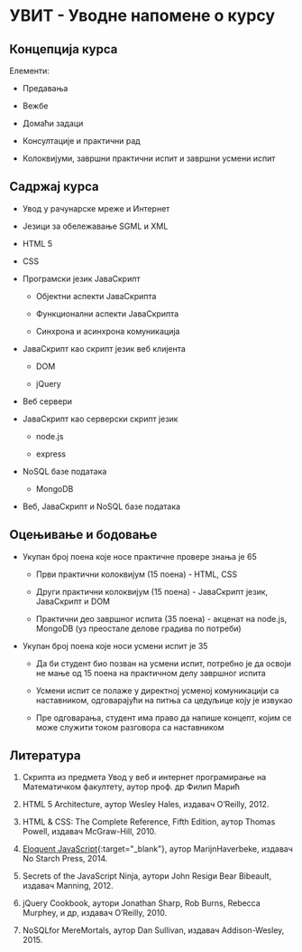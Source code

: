 
# УВИТ - Уводне напомене о курсу

## Концепција курса

Елементи:

* Предавања

* Вежбе

* Домаћи задаци

* Консултације и практични рад

* Колоквијуми, завршни практични испит и завршни усмени испит

## Садржај курса

* Увод у рачунарске мреже  и  Интернет

* Језици за обележавање SGML и XML

* HTML 5

* CSS

* Програмски језик ЈаваСкрипт

  * Објектни аспекти ЈаваСкрипта
  
  * Функционални аспекти ЈаваСкрипта
  
  * Синхрона и асинхрона комуникација

* ЈаваСкрипт као скрипт језик веб клијента

  * DOM
  
  * јQuery
  
* Веб сервери

* ЈаваСкрипт као серверски скрипт језик

  * node.js
  
  * еxpress
  
* NoSQL базе података

  * MongoDB

* Веб, ЈаваСкрипт и NoSQL базе података

## Оцењивање и бодовање

* Укупан број поена које носе практичне провере знања је 65

  * Први практични колоквијум (15 поена) - HTML, CSS

  * Други практични колоквијум (15 поена) - ЈаваСкрипт језик, ЈаваСкрипт и DOM

  * Практични део завршног испита (35 поена) - акценат на node.js, MongoDB (уз преостале делове градива по потреби)

* Укупан број поена које носи усмени испит је 35

  * Да би студент био позван на усмени испит, потребно је да освоји не мање од 15 поена на практичном делу завршног испита

  * Усмени испит се полаже у директној усменој комуникацији са наставником, одговарајући на питња са цедуљице коју је извукао

  * Пре одговарања, студент има право да напише концепт, којим се може служити током разговора са наставником

## Литература

1. Скрипта из предмета Увод у веб и интернет програмирање на Математичком факултету, аутор проф. др Филип Марић

1. HTML 5 Architecture, аутор Wesley Hales, издавач O’Reilly, 2012.

1. HTML & CSS: The Complete Reference, Fifth Edition, аутор Thomas Powell, издавач McGraw-Hill, 2010.

1. [Eloquent JavaScript](https://eloquentjavascript.net/){:target="_blank"}, аутор MarijnHaverbeke, издавач No Starch Press, 2014.

1. Secrets of the JavaScript Ninja, аутори John Resigи Bear Bibeault, издавач Manning, 2012.

1. jQuery Cookbook, аутори Jonathan Sharp, Rob Burns, Rebecca Murphey, и др, издавач O’Reilly, 2010.

1. NoSQLfor MereMortals, аутор Dan Sullivan, издавач Addison-Wesley, 2015.

